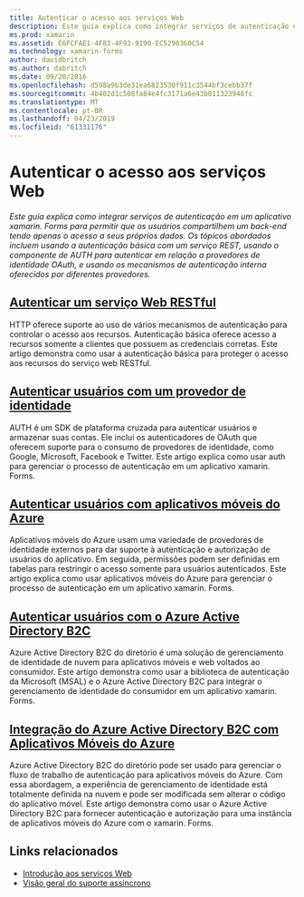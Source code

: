 ```yaml
---
title: Autenticar o acesso aos serviços Web
description: Este guia explica como integrar serviços de autenticação em um aplicativo xamarin. Forms para permitir que os usuários compartilhem um back-end tendo apenas o acesso a seus próprios dados.
ms.prod: xamarin
ms.assetid: E6FCFAE1-4F83-4F93-9190-EC5290360C54
ms.technology: xamarin-forms
author: davidbritch
ms.author: dabritch
ms.date: 09/20/2016
ms.openlocfilehash: d598a9b3de31ea6823530f911c3544bf3cebb37f
ms.sourcegitcommit: 4b402d1c508fa84e4fc3171a6e43b811323948fc
ms.translationtype: MT
ms.contentlocale: pt-BR
ms.lasthandoff: 04/23/2019
ms.locfileid: "61331176"
---
```

# <a name="authenticating-access-to-web-services"></a>Autenticar o acesso aos serviços Web

_Este guia explica como integrar serviços de autenticação em um aplicativo xamarin. Forms para permitir que os usuários compartilhem um back-end tendo apenas o acesso a seus próprios dados. Os tópicos abordados incluem usando a autenticação básica com um serviço REST, usando o componente de AUTH para autenticar em relação a provedores de identidade OAuth, e usando os mecanismos de autenticação interna oferecidos por diferentes provedores._

## <a name="authenticating-a-restful-web-servicerestmd"></a>[Autenticar um serviço Web RESTful](rest.md)

HTTP oferece suporte ao uso de vários mecanismos de autenticação para controlar o acesso aos recursos. Autenticação básica oferece acesso a recursos somente a clientes que possuem as credenciais corretas. Este artigo demonstra como usar a autenticação básica para proteger o acesso aos recursos do serviço web RESTful.

## <a name="authenticating-users-with-an-identity-provideroauthmd"></a>[Autenticar usuários com um provedor de identidade](oauth.md)

AUTH é um SDK de plataforma cruzada para autenticar usuários e armazenar suas contas. Ele inclui os autenticadores de OAuth que oferecem suporte para o consumo de provedores de identidade, como Google, Microsoft, Facebook e Twitter. Este artigo explica como usar auth para gerenciar o processo de autenticação em um aplicativo xamarin. Forms.

## <a name="authenticating-users-with-azure-mobile-appsazuremd"></a>[Autenticar usuários com aplicativos móveis do Azure](azure.md)

Aplicativos móveis do Azure usam uma variedade de provedores de identidade externos para dar suporte à autenticação e autorização de usuários do aplicativo. Em seguida, permissões podem ser definidas em tabelas para restringir o acesso somente para usuários autenticados. Este artigo explica como usar aplicativos móveis do Azure para gerenciar o processo de autenticação em um aplicativo xamarin. Forms.

## <a name="authenticating-users-with-azure-active-directory-b2cazure-ad-b2cmd"></a>[Autenticar usuários com o Azure Active Directory B2C](azure-ad-b2c.md)

Azure Active Directory B2C do diretório é uma solução de gerenciamento de identidade de nuvem para aplicativos móveis e web voltados ao consumidor. Este artigo demonstra como usar a biblioteca de autenticação da Microsoft (MSAL) e o Azure Active Directory B2C para integrar o gerenciamento de identidade do consumidor em um aplicativo xamarin. Forms.

## <a name="integrating-azure-active-directory-b2c-with-azure-mobile-appsazure-ad-b2c-mobile-appmd"></a>[Integração do Azure Active Directory B2C com Aplicativos Móveis do Azure](azure-ad-b2c-mobile-app.md)

Azure Active Directory B2C do diretório pode ser usado para gerenciar o fluxo de trabalho de autenticação para aplicativos móveis do Azure. Com essa abordagem, a experiência de gerenciamento de identidade está totalmente definida na nuvem e pode ser modificada sem alterar o código do aplicativo móvel. Este artigo demonstra como usar o Azure Active Directory B2C para fornecer autenticação e autorização para uma instância de aplicativos móveis do Azure com o xamarin. Forms.

## <a name="related-links"></a>Links relacionados

- [Introdução aos serviços Web](~/cross-platform/data-cloud/web-services/index.md)
- [Visão geral do suporte assíncrono](~/cross-platform/platform/async.md)
